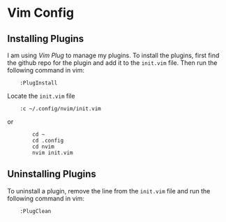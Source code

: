 # Vim Config

## Installing Plugins

I am using _Vim Plug_ to manage my plugins. To install the plugins, first find the github repo for the plugin and add it to the `init.vim` file. Then run the following command in vim:

```vim
    :PlugInstall
```

Locate the `init.vim` file

```vim
    :c ~/.config/nvim/init.vim
```
or

```vim   
        cd ~
        cd .config
        cd nvim
        nvim init.vim
```

## Uninstalling Plugins

To uninstall a plugin, remove the line from the `init.vim` file and run the following command in vim:

```vim
    :PlugClean
```
